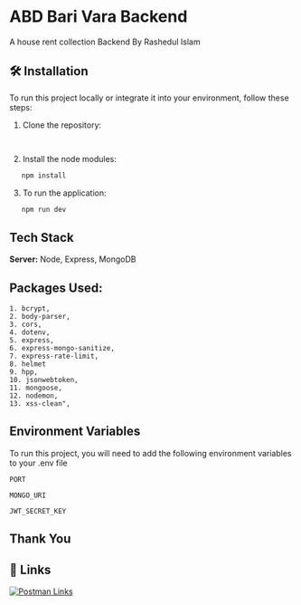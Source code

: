 
# ABD Bari Vara Backend

A house rent collection Backend By Rashedul Islam


## 🛠️ Installation

To run this project locally or integrate it into your environment, follow these steps:

1. Clone the repository:

```bash
  
```
2. Install the node modules:
```bash
   npm install
```
3. To run the application:
```bash
   npm run dev
```
## Tech Stack

**Server:** Node, Express, MongoDB


## Packages Used:
    1. bcrypt,
    2. body-parser,
    3. cors,
    4. dotenv,
    5. express,
    6. express-mongo-sanitize,
    7. express-rate-limit,
    8. helmet
    9. hpp,
    10. jsonwebtoken,
    11. mongoose,
    12. nodemon,
    13. xss-clean",
## Environment Variables

To run this project, you will need to add the following environment variables to your .env file

`PORT`

`MONGO_URI`

`JWT_SECRET_KEY`



## Thank You
## 🔗 Links
[![Postman Links](https://img.shields.io/badge/my_postman-000?style=for-the-badge&logo=ko-fi&logoColor=white)](https://documenter.getpostman.com/view/24585156/2sAYBPoFKM/)


